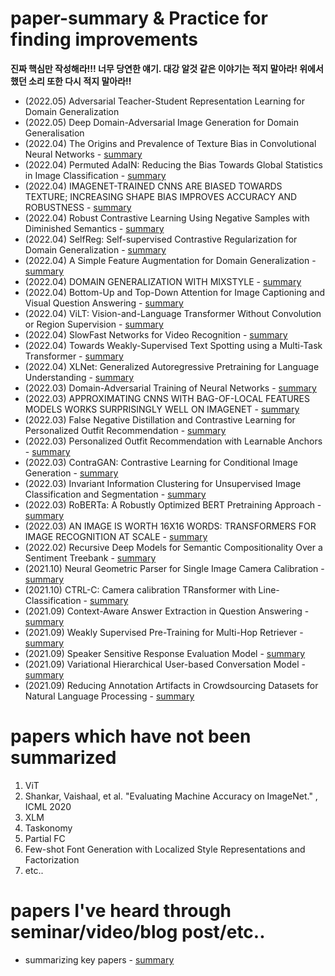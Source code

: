 # paper-summary & Practice for finding improvements
**진짜 핵심만 작성해라!!! 너무 당연한 얘기. 대강 알것 같은 이야기는 적지 말아라! 위에서 했던 소리 또한 다시 적지 말아라!!**

- (2022.05) Adversarial Teacher-Student Representation Learning for Domain Generalization
- (2022.05) Deep Domain-Adversarial Image Generation for Domain Generalisation
- (2022.04) The Origins and Prevalence of Texture Bias in Convolutional Neural Networks - [summary](The%20Origins%20and%20Prevalence%20of%20Texture%20Bias%20in%20Convolutional%20Neural%20Networks.md)
- (2022.04) Permuted AdaIN: Reducing the Bias Towards Global Statistics in Image Classification - [summary](Permuted%20AdaIN%20Reducing%20the%20Bias%20Towards%20Global%20Statistics%20in%20Image%20Classification.md)
- (2022.04) IMAGENET-TRAINED CNNS ARE BIASED TOWARDS TEXTURE; INCREASING SHAPE BIAS IMPROVES ACCURACY AND ROBUSTNESS - [summary](IMAGENET-TRAINED%20CNNS%20ARE%20BIASED%20TOWARDS%20TEXTURE%20INCREASING%20SHAPE%20BIAS%20IMPROVES%20ACCURACY%20AND%20ROBUSTNESS.md)
- (2022.04) Robust Contrastive Learning Using Negative Samples with Diminished Semantics - [summary](Robust%20Contrastive%20Learning%20Using%20Negative%20Samples%20with%20Diminished%20Semantics.md)
- (2022.04) SelfReg: Self-supervised Contrastive Regularization for Domain Generalization - [summary](SelfReg%20Self-supervised%20Contrastive%20Regularization%20for%20Domain%20Generalization.md)
- (2022.04) A Simple Feature Augmentation for Domain Generalization - [summary](A%20Simple%20Feature%20Augmentation%20for%20Domain%20Generalization.md)
- (2022.04) DOMAIN GENERALIZATION WITH MIXSTYLE - [summary](DOMAIN%20GENERALIZATION%20WITH%20MIXSTYLE.md)
- (2022.04) Bottom-Up and Top-Down Attention for Image Captioning and Visual Question Answering - [summary](Bottom-Up%20and%20Top-Down%20Attention%20for%20Image%20Captioning%20and%20Visual%20Question%20Answering.md)
- (2022.04) ViLT: Vision-and-Language Transformer Without Convolution or Region Supervision - [summary](ViLT%20Vision-and-Language%20Transformer%20Without%20Convolution%20or%20Region%20Supervision.md)
- (2022.04) SlowFast Networks for Video Recognition - [summary](SlowFast%20Networks%20for%20Video%20Recognition.md)
- (2022.04) Towards Weakly-Supervised Text Spotting using a Multi-Task Transformer - [summary](Towards%20Weakly-Supervised%20Text%20Spotting%20using%20a%20Multi-Task%20Transformer.md)
- (2022.04) XLNet: Generalized Autoregressive Pretraining for Language Understanding - [summary](XLNet%20Generalized%20Autoregressive%20Pretraining%20for%20Language%20Understanding.md)
- (2022.03) Domain-Adversarial Training of Neural Networks - [summary](Domain-Adversarial%20Training%20of%20Neural%20Networks.md)
- (2022.03) APPROXIMATING CNNS WITH BAG-OF-LOCAL FEATURES MODELS WORKS SURPRISINGLY WELL ON IMAGENET - [summary](APPROXIMATING%20CNNS%20WITH%20BAG-OF-LOCAL%02FEATURES%20MODELS%20WORKS%20SURPRISINGLY%20WELL%20ON%20IMAGENET.md)
- (2022.03) False Negative Distillation and Contrastive Learning for Personalized Outfit Recommendation - [summary](False%20Negative%20Distillation%20and%20Contrastive%20Learning%20for%20Personalized%20Outfit%20Recommendation.md)
- (2022.03) Personalized Outfit Recommendation with Learnable Anchors - [summary](Personalized%20Outfit%20Recommendation%20with%20Learnable%20Anchors.md)
- (2022.03) ContraGAN: Contrastive Learning for Conditional Image Generation - [summary](ContraGAN%20Contrastive%20Learning%20for%20Conditional%20Image%20Generation.md)
- (2022.03) Invariant Information Clustering for Unsupervised Image Classification and Segmentation - [summary](Invariant%20Information%20Clustering%20for%20Unsupervised%20Image%20Classification%20and%20Segmentation.md)
- (2022.03) RoBERTa: A Robustly Optimized BERT Pretraining Approach - [summary](RoBERTa%20A%20Robustly%20Optimized%20BERT%20Pretraining%20Approach.md)
- (2022.03) AN IMAGE IS WORTH 16X16 WORDS: TRANSFORMERS FOR IMAGE RECOGNITION AT SCALE - [summary](AN%20IMAGE%20IS%20WORTH%2016X16%20WORDS%20TRANSFORMERS%20FOR%20IMAGE%20RECOGNITION%20AT%20SCALE.md)
- (2022.02) Recursive Deep Models for Semantic Compositionality Over a Sentiment Treebank - [summary](Recursive%20Deep%20Models%20for%20Semantic%20Compositionality%20Over%20a%20Sentiment%20Treebank.md)
- (2021.10) Neural Geometric Parser for Single Image Camera Calibration - [summary](Neural%20Geometric%20Parser%20for%20Single%20Image%20Camera%20Calibration.md)
- (2021.10) CTRL-C: Camera calibration TRansformer with Line-Classification - [summary](https://github.com/handfriendship/paper-summary/blob/master/CTRL-C:%20Camera%20calibration%20TRansformer%20with%20Line-Classification.md)
- (2021.09) Context-Aware Answer Extraction in Question Answering - [summary](Context-Aware%20Answer%20Extraction%20in%20Question%20Answering.md)
- (2021.09) Weakly Supervised Pre-Training for Multi-Hop Retriever - [summary](Weakly%20Supervised%20Pre-Training%20for%20Multi-Hop%20Retriever.md)
- (2021.09) Speaker Sensitive Response Evaluation Model - [summary](Speaker%20Sensitive%20Response%20Evaluation%20Model.md)
- (2021.09) Variational Hierarchical User-based Conversation Model - [summary](Variational%20Hierarchical%20User-based%20Conversation%20Model.md)
- (2021.09) Reducing Annotation Artifacts in Crowdsourcing Datasets for Natural Language Processing - [summary](Reducing%20Annotation%20Artifacts%20in%20Crowdsourcing%20Datasets%20for%20Natural%20Language%20Processing.md)


# papers which have not been summarized
1. ViT
2. Shankar, Vaishaal, et al. "Evaluating Machine Accuracy on ImageNet." , ICML 2020
3. XLM
4. Taskonomy
5. Partial FC
6. Few-shot Font Generation with Localized Style Representations and Factorization
7. etc..


# papers I've heard through seminar/video/blog post/etc..
- summarizing key papers - [summary](summarizing%20key%20papers.md)




